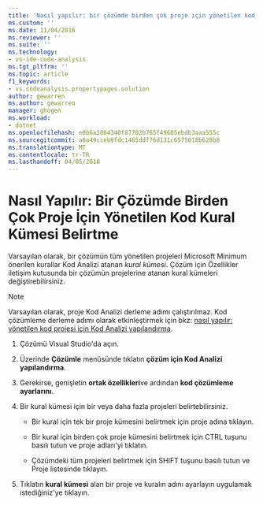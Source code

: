 ```yaml
---
title: 'Nasıl yapılır: bir çözümde birden çok proje için yönetilen kod kural kümesi belirtme | Microsoft Docs'
ms.custom: ''
ms.date: 11/04/2016
ms.reviewer: ''
ms.suite: ''
ms.technology:
- vs-ide-code-analysis
ms.tgt_pltfrm: ''
ms.topic: article
f1_keywords:
- vs.codeanalysis.propertypages.solution
author: gewarren
ms.author: gewarren
manager: ghogen
ms.workload:
- dotnet
ms.openlocfilehash: e0b6a2864340f87702b765f49605ebdb3aaa555c
ms.sourcegitcommit: a0a49cceb0fdc1465ddf76d131c6575018b628b8
ms.translationtype: MT
ms.contentlocale: tr-TR
ms.lasthandoff: 04/05/2018
---
```

# <a name="how-to-specify-managed-code-rule-sets-for-multiple-projects-in-a-solution"></a>Nasıl Yapılır: Bir Çözümde Birden Çok Proje İçin Yönetilen Kod Kural Kümesi Belirtme

Varsayılan olarak, bir çözümün tüm yönetilen projeleri Microsoft Minimum önerilen kurallar Kod Analizi atanan *kural kümesi*. Çözüm için Özellikler iletişim kutusunda bir çözümün projelerine atanan kural kümeleri değiştirebilirsiniz.

> [!NOTE]
> Varsayılan olarak, proje Kod Analizi derleme adımı çalıştırılmaz. Kod çözümleme derleme adımı olarak etkinleştirmek için bkz: [nasıl yapılır: yönetilen kod projesi için Kod Analizi yapılandırma](../code-quality/how-to-configure-code-analysis-for-a-managed-code-project.md).

1. Çözümü Visual Studio'da açın.

2. Üzerinde **Çözümle** menüsünde tıklatın **çözüm için Kod Analizi yapılandırma**.

3. Gerekirse, genişletin **ortak özellikleri**ve ardından **kod çözümleme ayarlarını**.

4. Bir kural kümesi için bir veya daha fazla projeleri belirtebilirsiniz.

    - Bir kural için tek bir proje kümesini belirtmek için proje adına tıklayın.

    - Bir kural için birden çok proje kümesini belirtmek için CTRL tuşunu basılı tutun ve proje adları'yi tıklatın.

    - Çözümdeki tüm projeleri belirtmek için SHIFT tuşunu basılı tutun ve Proje listesinde tıklayın.

5. Tıklatın **kural kümesi** alan bir proje ve kuralın adını ayarlayın uygulamak istediğiniz'ye tıklayın.